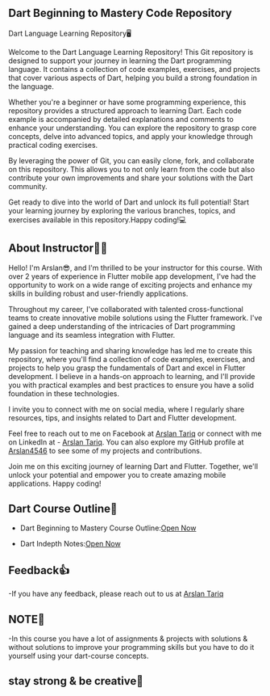 ## Dart Beginning to Mastery Code Repository

Dart Language Learning Repository🖥️

Welcome to the Dart Language Learning Repository! This Git repository is designed to support your journey in learning the Dart programming language. It contains a collection of code examples, exercises, and projects that cover various aspects of Dart, helping you build a strong foundation in the language.

Whether you're a beginner or have some programming experience, this repository provides a structured approach to learning Dart. Each code example is accompanied by detailed explanations and comments to enhance your understanding. You can explore the repository to grasp core concepts, delve into advanced topics, and apply your knowledge through practical coding exercises.

By leveraging the power of Git, you can easily clone, fork, and collaborate on this repository. This allows you to not only learn from the code but also contribute your own improvements and share your solutions with the Dart community.

Get ready to dive into the world of Dart and unlock its full potential! Start your learning journey by exploring the various branches, topics, and exercises available in this repository.Happy coding!💻

## About Instructor👨‍🏫

Hello! I'm  Arslan😎, and I'm thrilled to be your instructor for this course. With over 2 years of experience in Flutter mobile app development, I've had the opportunity to work on a wide range of exciting projects and enhance my skills in building robust and user-friendly applications.

Throughout my career, I've collaborated with talented cross-functional teams to create innovative mobile solutions using the Flutter framework. I've gained a deep understanding of the intricacies of Dart programming language and its seamless integration with Flutter.

My passion for teaching and sharing knowledge has led me to create this repository, where you'll find a collection of code examples, exercises, and projects to help you grasp the fundamentals of Dart and excel in Flutter development. I believe in a hands-on approach to learning, and I'll provide you with practical examples and best practices to ensure you have a solid foundation in these technologies.

I invite you to connect with me on social media, where I regularly share resources, tips, and insights related to Dart and Flutter development. 

Feel free to reach out to me on  Facebook at [Arslan Tariq](https://www.facebook.com/Arslan4546) or connect with me on LinkedIn at - [Arslan Tariq](www.linkedin.com/in/arslan4546). You can also explore my GitHub profile at [Arslan4546](github.com/Arslan4546) to see some of my projects and contributions.

Join me on this exciting journey of learning Dart and Flutter. Together, we'll unlock your potential and empower you to create amazing mobile applications. Happy coding!

## Dart Course Outline📝

- Dart Beginning to Mastery Course Outline:[Open Now](https://docs.google.com/document/d/1qyXWSo0cAvOW-MlxBdbWVT5mk1sR5ij7x-HMfLFrjTg/edit?usp=sharing)

- Dart Indepth Notes:[Open Now](https://docs.google.com/document/d/12gLyIyeBmbOtrRvXoUxnf_-0zvyXFLRhoUSRpwC2DEY/edit?usp=sharing)

## Feedback👍

-If you have any feedback, please reach out to us at [Arslan Tariq](https://www.facebook.com/Arslan4546)

## NOTE📖

-In this course you have a lot of assignments & projects with solutions & without solutions to improve your programming skills but you have to do it yourself using your dart-course concepts. 

## stay strong & be creative🌟

